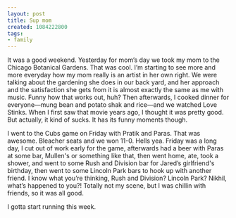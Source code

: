```yaml
---
layout: post
title: Sup mom
created: 1084222800
tags:
- family
---
```

It was a good weekend. Yesterday for mom’s day we took my mom to the Chicago Botanical Gardens. That was cool. I’m starting to see more and more everyday how my mom really is an artist in her own right. We were talking about the gardening she does in our back yard, and her approach and the satisfaction she gets from it is almost exactly the same as me with music. Funny how that works out, huh? Then afterwards, I cooked dinner for everyone—mung bean and potato shak and rice—and we watched Love Stinks. When I first saw that movie years ago, I thought it was pretty good. But actually, it kind of sucks. It has its funny moments though.

I went to the Cubs game on Friday with Pratik and Paras. That was awesome. Bleacher seats and we won 11-0. Hells yea. Friday was a long day, I cut out of work early for the game, afterwards had a beer with Paras at some bar, Mullen's or something like that, then went home, ate, took a shower, and went to some Rush and Division bar for Jared’s girlfriend's birthday, then went to some Lincoln Park bars to hook up with another friend. I know what you’re thinking, Rush and Division? Lincoln Park? Nikhil, what’s happened to you?! Totally not my scene, but I was chillin with friends, so it was all good.

I gotta start running this week. 
